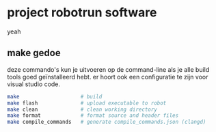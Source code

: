 # project robotrun software

yeah

## make gedoe

deze commando's kun je uitvoeren op de command-line als je alle build tools
goed geïnstalleerd hebt. er hoort ook een configuratie te zijn voor visual
studio code.

```sh
make                    # build
make flash              # upload executable to robot
make clean              # clean working directory
make format             # format source and header files
make compile_commands   # generate compile_commands.json (clangd)
```

